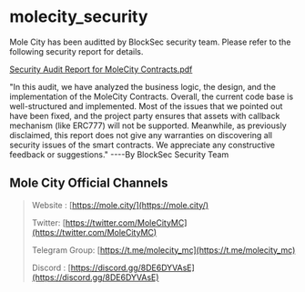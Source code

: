 # molecity_security

Mole City has been auditted by BlockSec security team. Please refer to the following security report for details.

[Security Audit Report for MoleCity Contracts.pdf](https://github.com/mole-city/molecity_security/files/7233784/Security.Audit.Report.for.MoleCity.Contracts.pdf)

"In this audit, we have analyzed the business logic, the design, and the implementation of the MoleCity Contracts. Overall, the current code base is well-structured and implemented. Most of the issues that we pointed out have been fixed, and the project party ensures that assets with callback mechanism (like ERC777) will not be supported. Meanwhile, as previously disclaimed, this report does not give any warranties on discovering all security issues of the smart contracts. We appreciate any constructive feedback or suggestions."      ----By BlockSec Security Team

## Mole City Official Channels

> Website : [https://mole.city/](https://mole.city/)  
> 
> Twitter: [https://twitter.com/MoleCityMC](https://twitter.com/MoleCityMC)
> 
> Telegram Group: [https://t.me/molecity_mc](https://t.me/molecity_mc)
> 
> Discord : [https://discord.gg/8DE6DYVAsE](https://discord.gg/8DE6DYVAsE)
>
